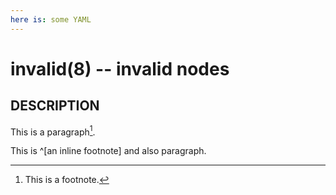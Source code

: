 ```yaml
---
here is: some YAML
---
```


# invalid(8) -- invalid nodes

## DESCRIPTION

This is a paragraph[^1].

This is ^[an inline footnote] and also paragraph.

[^1]: This is a footnote.

<!-- Also, HTML is ignored. -->

